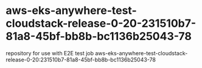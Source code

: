 # aws-eks-anywhere-test-cloudstack-release-0-20-231510b7-81a8-45bf-bb8b-bc1136b25043-78
repository for use with E2E test job aws-eks-anywhere-test-cloudstack-release-0-20:231510b7-81a8-45bf-bb8b-bc1136b25043-78
